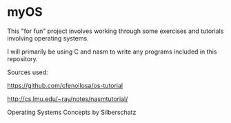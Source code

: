 # myOS

This "for fun" project involves working through some exercises and tutorials involving operating systems. 

I will primarily be using C and nasm to write any programs included in this repository.

Sources used:

https://github.com/cfenollosa/os-tutorial

http://cs.lmu.edu/~ray/notes/nasmtutorial/

Operating Systems Concepts by Silberschatz


